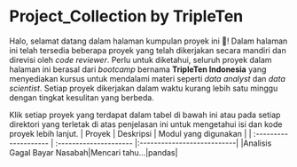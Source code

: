 # Project_Collection by TripleTen
Halo, selamat datang dalam halaman kumpulan proyek ini 👋!
Dalam halaman ini telah tersedia beberapa proyek yang telah dikerjakan secara mandiri dan direvisi oleh *code reviewer*. Perlu untuk diketahui, seluruh proyek dalam halaman ini berasal dari *bootcamp* bernama **TripleTen Indonesia** yang menyediakan kursus untuk mendalami materi seperti *data analyst* dan *data scientist*. Setiap proyek dikerjakan dalam waktu kurang lebih satu minggu dengan tingkat kesulitan yang berbeda.

Klik setiap proyek yang terdapat dalam tabel di bawah ini atau pada setiap direktori yang terletak di atas penjelasan ini untuk mengetahui isi dan kode proyek lebih lanjut.
| Proyek              | Deskripsi                 | Modul yang digunakan         |
| :-------------------- | :--------------------- |:---------------------------|
|Analisis Gagal Bayar Nasabah|Mencari tahu...|pandas|
